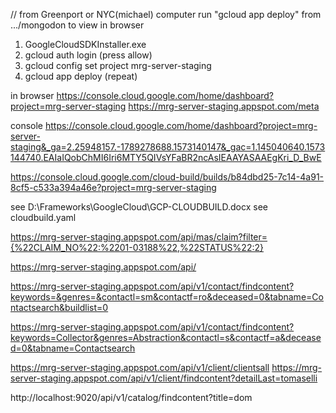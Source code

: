 
// from Greenport or NYC(michael) computer
run "gcloud app deploy" from .../mongodon
to view in browser
1. GoogleCloudSDKInstaller.exe  
2. gcloud auth login (press allow)
3. gcloud config set project mrg-server-staging
4. gcloud app deploy (repeat)

in browser
https://console.cloud.google.com/home/dashboard?project=mrg-server-staging
https://mrg-server-staging.appspot.com/meta

console
https://console.cloud.google.com/home/dashboard?project=mrg-server-staging&_ga=2.25948157.-1789278688.1573140147&_gac=1.145040640.1573144740.EAIaIQobChMI6Iri6MTY5QIVsYFaBR2ncAsIEAAYASAAEgKri_D_BwE



https://console.cloud.google.com/cloud-build/builds/b84dbd25-7c14-4a91-8cf5-c533a394a46e?project=mrg-server-staging

see  D:\Frameworks\GoogleCloud\GCP-CLOUDBUILD.docx
see cloudbuild.yaml


https://mrg-server-staging.appspot.com/api/mas/claim?filter={%22CLAIM_NO%22:%2201-03188%22,%22STATUS%22:2}

https://mrg-server-staging.appspot.com/api/



https://mrg-server-staging.appspot.com/api/v1/contact/findcontent?keywords=&genres=&contactl=sm&contactf=ro&deceased=0&tabname=Contactsearch&buildlist=0



https://mrg-server-staging.appspot.com/api/v1/contact/findcontent?keywords=Collector&genres=Abstraction&contactl=s&contactf=a&deceased=0&tabname=Contactsearch


https://mrg-server-staging.appspot.com/api/v1/client/clientsall
https://mrg-server-staging.appspot.com/api/v1/client/findcontent?detailLast=tomaselli



http://localhost:9020/api/v1/catalog/findcontent?title=dom
